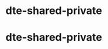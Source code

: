 # dte-shared-private
# dte-shared-private

<!-- # shahbaz_react-components -->

<!-- This is npm registry, upon any changes required steps:
    *** npm run build ***           - after any changes to this project.
    It needs to be publish everytime made changes.
    -->

<!-- To publish here are the commands involved --
    $ git add .
    $ git commit -m "release 0.0.1"
    $ git tag 0.0.1
    $ git push && git push --tags
    $ npm publish -->

<!-- error handling 403:
npm version <the version number > -->

<!-- This command is for the test project to updatew version :
yarn add shahbaz_react-components -->

<!--
Killing 3000 host PID:-
step one:
lsof -i tcp:3000
step two:
kill <PID number>
-->

<!-- npm add node-sass: it is requied to read .css/scss file -->

<!-- yarn add @carbon/type  : we need this make import saas work from carbon components-->
